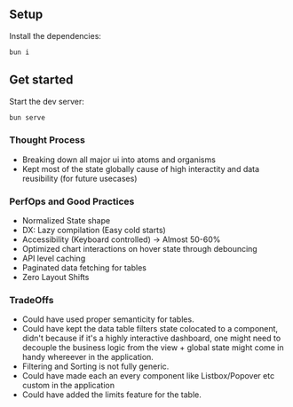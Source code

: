 ## Setup

Install the dependencies:

```bash
bun i
```

## Get started

Start the dev server:

```bash
bun serve
```

### Thought Process

- Breaking down all major ui into atoms and organisms
- Kept most of the state globally cause of high interactity and data reusibility (for future usecases)

### PerfOps and Good Practices

- Normalized State shape
- DX: Lazy compilation (Easy cold starts)
- Accessibility (Keyboard controlled) -> Almost 50-60%
- Optimized chart interactions on hover state through debouncing
- API level caching
- Paginated data fetching for tables
- Zero Layout Shifts

### TradeOffs

- Could have used proper semanticity for tables.
- Could have kept the data table filters state colocated to a component, didn't because if it's a highly interactive dashboard, one might need to decouple the business logic from the view + global state might come in handy whereever in the application.
- Filtering and Sorting is not fully generic.
- Could have made each an every component like Listbox/Popover etc custom in the application
- Could have added the limits feature for the table.
